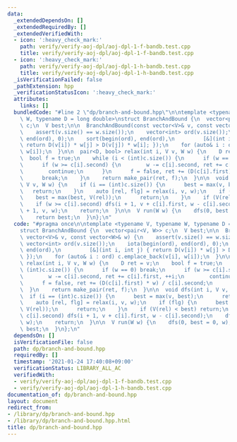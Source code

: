 ```yaml
---
data:
  _extendedDependsOn: []
  _extendedRequiredBy: []
  _extendedVerifiedWith:
  - icon: ':heavy_check_mark:'
    path: verify/verify-aoj-dpl/aoj-dpl-1-f-bandb.test.cpp
    title: verify/verify-aoj-dpl/aoj-dpl-1-f-bandb.test.cpp
  - icon: ':heavy_check_mark:'
    path: verify/verify-aoj-dpl/aoj-dpl-1-h-bandb.test.cpp
    title: verify/verify-aoj-dpl/aoj-dpl-1-h-bandb.test.cpp
  _isVerificationFailed: false
  _pathExtension: hpp
  _verificationStatusIcon: ':heavy_check_mark:'
  attributes:
    links: []
  bundledCode: "#line 2 \"dp/branch-and-bound.hpp\"\n\ntemplate <typename V, typename\
    \ W, typename D = long double>\nstruct BranchAndBound {\n  vector<pair<V, W>>\
    \ c;\n  V best;\n\n  BranchAndBound(const vector<V>& v, const vector<W>& w) {\n\
    \    assert(v.size() == w.size());\n    vector<int> ord(v.size());\n    iota(begin(ord),\
    \ end(ord), 0);\n    sort(begin(ord), end(ord),\n         [&](int i, int j) {\
    \ return D(v[i]) * w[j] > D(v[j]) * w[i]; });\n    for (auto& i : ord) c.emplace_back(v[i],\
    \ w[i]);\n  }\n\n  pair<D, bool> relax(int i, V v, W w) {\n    D ret = v;\n  \
    \  bool f = true;\n    while (i < (int)c.size()) {\n      if (w == 0) break;\n\
    \      if (w >= c[i].second) {\n        w -= c[i].second, ret += c[i].first, ++i;\n\
    \        continue;\n      }\n      f = false, ret += (D(c[i].first) * w) / c[i].second;\n\
    \      break;\n    }\n    return make_pair(ret, f);\n  }\n\n  void dfs(int i,\
    \ V v, W w) {\n    if (i == (int)c.size()) {\n      best = max(v, best);\n   \
    \   return;\n    }\n    auto [rel, flg] = relax(i, v, w);\n    if (flg) {\n  \
    \    best = max(best, V(rel));\n      return;\n    }\n    if (V(rel) < best) return;\n\
    \    if (w >= c[i].second) dfs(i + 1, v + c[i].first, w - c[i].second);\n    dfs(i\
    \ + 1, v, w);\n    return;\n  }\n\n  V run(W w) {\n    dfs(0, best = 0, w);\n\
    \    return best;\n  }\n};\n"
  code: "#pragma once\n\ntemplate <typename V, typename W, typename D = long double>\n\
    struct BranchAndBound {\n  vector<pair<V, W>> c;\n  V best;\n\n  BranchAndBound(const\
    \ vector<V>& v, const vector<W>& w) {\n    assert(v.size() == w.size());\n   \
    \ vector<int> ord(v.size());\n    iota(begin(ord), end(ord), 0);\n    sort(begin(ord),\
    \ end(ord),\n         [&](int i, int j) { return D(v[i]) * w[j] > D(v[j]) * w[i];\
    \ });\n    for (auto& i : ord) c.emplace_back(v[i], w[i]);\n  }\n\n  pair<D, bool>\
    \ relax(int i, V v, W w) {\n    D ret = v;\n    bool f = true;\n    while (i <\
    \ (int)c.size()) {\n      if (w == 0) break;\n      if (w >= c[i].second) {\n\
    \        w -= c[i].second, ret += c[i].first, ++i;\n        continue;\n      }\n\
    \      f = false, ret += (D(c[i].first) * w) / c[i].second;\n      break;\n  \
    \  }\n    return make_pair(ret, f);\n  }\n\n  void dfs(int i, V v, W w) {\n  \
    \  if (i == (int)c.size()) {\n      best = max(v, best);\n      return;\n    }\n\
    \    auto [rel, flg] = relax(i, v, w);\n    if (flg) {\n      best = max(best,\
    \ V(rel));\n      return;\n    }\n    if (V(rel) < best) return;\n    if (w >=\
    \ c[i].second) dfs(i + 1, v + c[i].first, w - c[i].second);\n    dfs(i + 1, v,\
    \ w);\n    return;\n  }\n\n  V run(W w) {\n    dfs(0, best = 0, w);\n    return\
    \ best;\n  }\n};\n"
  dependsOn: []
  isVerificationFile: false
  path: dp/branch-and-bound.hpp
  requiredBy: []
  timestamp: '2021-01-24 17:40:08+09:00'
  verificationStatus: LIBRARY_ALL_AC
  verifiedWith:
  - verify/verify-aoj-dpl/aoj-dpl-1-f-bandb.test.cpp
  - verify/verify-aoj-dpl/aoj-dpl-1-h-bandb.test.cpp
documentation_of: dp/branch-and-bound.hpp
layout: document
redirect_from:
- /library/dp/branch-and-bound.hpp
- /library/dp/branch-and-bound.hpp.html
title: dp/branch-and-bound.hpp
---
```

